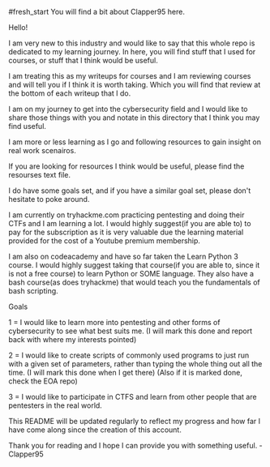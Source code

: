 #fresh_start
You will find a bit about Clapper95 here.

Hello!

I am very new to this industry and would like to say that this whole repo is dedicated to my learning journey. In here, you will find stuff that I used for courses, or stuff that I think would be useful.

I am treating this as my writeups for courses and I am reviewing courses and will tell you if I think it is worth taking. Which you will find that review at the bottom of each writeup that I do.

I am on my journey to get into the cybersecurity field and I would like to share those things with you and notate in this directory that I think you may find useful.

I am more or less learning as I go and following resources to gain insight on real work scenairos.

If you are looking for resources I think would be useful, please find the resourses text file.

I do have some goals set, and if you have a similar goal set, please don't hesitate to poke around.

I am currently on tryhackme.com practicing pentesting and doing their CTFs and I am learning a lot. I would highly suggest(if you are able to) to pay for the subscription as it is very valuable due the learning material provided for the cost of a Youtube premium membership.

I am also on codeacademy and have so far taken the Learn Python 3 course. I would highly suggest taking that course(if you are able to, since it is not a free course) to learn Python or SOME language. They also have a bash course(as does tryhackme) that would teach you the fundamentals of bash scripting.

Goals

1 = I would like to learn more into pentesting and other forms of cybersecurity to see what best suits me. (I will mark this done and report back with where my interests pointed)

2 = I would like to create scripts of commonly used programs to just run with a given set of parameters, rather than typing the whole thing out all the time. (I will mark this done when I get there) (Also if it is marked done, check the EOA repo)

3 = I would like to participate in CTFS and learn from other people that are pentesters in the real world.

This README will be updated regularly to reflect my progress and how far I have come along since the creation of this account.

Thank you for reading and I hope I can provide you with something useful. -Clapper95
